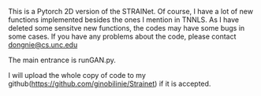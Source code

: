 This is a Pytorch 2D version of the STRAINet. Of course, I have a lot of new functions implemented besides the ones I mention in TNNLS.
As I have deleted some sensitve new functions, the codes may have some bugs in some cases. If you have any problems about the code, please contact dongnie@cs.unc.edu

The main entrance is runGAN.py.

I will upload the whole copy of code to my github(https://github.com/ginobilinie/Strainet) if it is accepted.